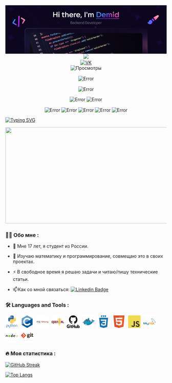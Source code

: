 <div id="header" align="center">
  <img  align="center" src="banner.png" alt="Error">
  <img src="https://media.giphy.com/media/M9gbBd9nbDrOTu1Mqx/giphy.gif" width="100"/>
</div>



<div id="badges" align="center">
  <a href="https://vk.com/demtrofimov">
    <img src="https://img.shields.io/badge/VK-blue?style=for-the-badge&logo=VK&logoColor=white" alt="VK"/>
  </a>
</div>

<div align="center">
<img  src="https://komarev.com/ghpvc/?username=DemidHD&style=flat-square&color=green" alt="Просмотры" />
</div>

<p align="center">
<img  align="center" src="https://github-profile-trophy.vercel.app/?username=DemidHD&theme=radical&column=7&margin-w=15" alt="Error">
</p>

<p align="center">
<img  align="center" src="https://streak-stats.demolab.com?user=DemidHD&theme=radical&card_width=855" alt="Error">
</p>


<p align="center">

<img height="170" align="center" src="https://github-readme-stats.vercel.app/api/top-langs/?username=DemidHD&layout=compact&show_icons=true&theme=radical" alt="Error">
<img height="170" align="center" src="https://github-readme-stats.vercel.app/api?username=DemidHD&layout=compact&show_icons=true&theme=radical" alt="Error">
</p>

<p align="center">
<img height="170" align="center" src="http://github-profile-summary-cards.vercel.app/api/cards/profile-details?username=DemidHD&theme=radical" alt="Error">
<img height="170" align="center" src="http://github-profile-summary-cards.vercel.app/api/cards/repos-per-language?username=DemidHD&theme=radical" alt="Error">
<img height="170" align="center" src="http://github-profile-summary-cards.vercel.app/api/cards/most-commit-language?username=DemidHD&theme=radical" alt="Error">
<img height="170" align="center" src="http://github-profile-summary-cards.vercel.app/api/cards/stats?username=DemidHD&theme=radical" alt="Error">
<img height="170" align="center" src="http://github-profile-summary-cards.vercel.app/api/cards/productive-time?username=DemidHD&theme=radical&utcOffset=8" alt="Error">
</p>

[![Typing SVG](https://readme-typing-svg.herokuapp.com?color=%2336BCF7&lines=Backend+developer)](https://git.io/typing-svg)

<div align="center">
  <img src="https://media.giphy.com/media/dWesBcTLavkZuG35MI/giphy.gif" width="600" height="300"/>
</div>

### :woman_technologist: Обо мне :
- :telescope: Мне 17 лет, я студент из России.

- :seedling: Изучаю математику и программирование, совмещаю это в своих проектах.

- :zap: В свободное время я решаю задачи и читаю/пишу технические статьи.

- :mailbox:Как со мной связаться: [![Linkedin Badge](https://img.shields.io/badge/VK-blue?style=for-the-badge&logo=VK&logoColor=white)](https://vk.com/demtrofimov)

### :hammer_and_wrench: Languages and Tools :
<div>
  <img src="https://github.com/devicons/devicon/blob/master/icons/python/python-original-wordmark.svg" title="Python" alt="Python" width="40" height="40"/>&nbsp;
  <img src="https://github.com/devicons/devicon/blob/master/icons/c/c-original.svg" title="C"  alt="C" width="40" height="40"/>&nbsp;
  <img src="https://github.com/devicons/devicon/blob/master/icons/sqlalchemy/sqlalchemy-original-wordmark.svg" title="SQLAlchemy"  alt="SQLAlchemy" width="40" height="40"/>&nbsp;
  <img src="https://github.com/devicons/devicon/blob/master/icons/openal/openal-original.svg" title="openai"  alt="openai" width="40" height="40"/>&nbsp;
  <img src="https://github.com/devicons/devicon/blob/master/icons/github/github-original-wordmark.svg" title="Githab"  alt="githab" width="40" height="40"/>&nbsp;
  <img src="https://github.com/devicons/devicon/blob/master/icons/docker/docker-original.svg" title="Docker"  alt="Docker" width="40" height="40"/>&nbsp;
  <img src="https://github.com/devicons/devicon/blob/master/icons/css3/css3-plain-wordmark.svg"  title="CSS3" alt="CSS" width="40" height="40"/>&nbsp;
  <img src="https://github.com/devicons/devicon/blob/master/icons/html5/html5-original.svg" title="HTML5" alt="HTML" width="40" height="40"/>&nbsp;
  <img src="https://github.com/devicons/devicon/blob/master/icons/javascript/javascript-original.svg" title="JavaScript" alt="JavaScript" width="40" height="40"/>&nbsp;
  <img src="https://github.com/devicons/devicon/blob/master/icons/mysql/mysql-original-wordmark.svg" title="MySQL"  alt="MySQL" width="40" height="40"/>&nbsp;
  <img src="https://github.com/devicons/devicon/blob/master/icons/nodejs/nodejs-original-wordmark.svg" title="NodeJS" alt="NodeJS" width="40" height="40"/>&nbsp;
  <img src="https://github.com/devicons/devicon/blob/master/icons/git/git-original-wordmark.svg" title="Git" alt="Git" width="40" height="40"/>
</div>

### :fire: Моя статистика :
[![GitHub Streak](http://github-readme-streak-stats.herokuapp.com?user=DemidHD&theme=dark&background=000000)](https://git.io/streak-stats)

[![Top Langs](https://github-readme-stats.vercel.app/api/top-langs/?username=DemidHD&layout=compact&theme=vision-friendly-dark)](https://github.com/anuraghazra/github-readme-stats)
